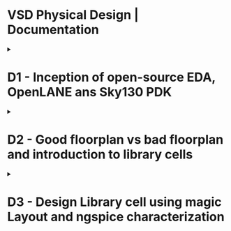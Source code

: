 # VSD Physical Design | Documentation
<details><summary> <h1> D1 - Inception of open-source EDA, OpenLANE ans Sky130 PDK </summary><p>

<details><summary> <h1> D1_SK1 - How to talk to computers </summary><p>


<details><summary> <h2> :book: L1 - Introduction to QFN-48 Package, chips, pads, core, die and IPs</summary><p>		
The QFN-48 Package with a chip in the center is shown below. Connections are made to the boundaries of the chip through wirebonds.
		
![QN-48 Package with chip](https://user-images.githubusercontent.com/57150778/218431254-de324341-4bf1-43e9-97b5-6472ea4ce357.png)

Contents of a chip : 

i) Pads : These cells act as interfaces for signals travelling in and out of the chip.
ii) Core : This is where all the digital logic is placed.
iii) Die : It is the size of the entire chip; manufactured on Si wafer. 


![image](https://user-images.githubusercontent.com/57150778/218431961-da71e90b-a5a7-4345-aa84-be8762b517bd.png)

The two kinds of blocks on an SoC are Macros and IPs (Intellectual Properties). Macros are completely digital logic, while IP are blocks that need some level of intelligence to build.

</p>
</details>

<details><summary> <h2> :book: L2 - Introduction to RISC-V</summary><p>

### RISC-V Instruction Set Architecture (ISA)
It is the language of the computer. For a C-program to run on the hardware, the C-program is first compiled in its assembly language program. This assembly language program is converted to machine language program, (binary) which is basically electronic signals (0s and 1s) which are understood by the hardware of the computer. 

A hardware description language (HDL) is needed to replicate the Instruction Set Architecture using some RTL. HDL is the interface present between RISC-V architecture and the layout. 

![image](https://user-images.githubusercontent.com/57150778/218434578-debae85b-4371-4700-8541-730d258c081d.png)
</p>
</details>

<details><summary> <h2> :book: L3 - From Software Applications to Hardware </summary><p>	

Applications or software in our devices are implemented in the hardware chips, as described below:


Applications or software in out laptops / mobile phones are implemented in the hardware chips, like shown. 

System Software converts the application program into binary language. There are various layers of a system software.
The major components of a system software are:

1) OS: 
It handles IO operation, allocates memories. Majorly, it converts the application software to assembly language program and finally to binary language program so that it is understood by the hardware.
The outputs of the operating system are small functions in C/C++ or Java. These are input to the compiler.
		
2) Compiler : 
It converts the application software in C, C++ or Java into instructions (*.exe file),  the syntax of which depends on the type of hardware. For ex: If the hardware belongs to intel-X86, the instructions belong to X86; etc. 
		
3) Assembler:
An assembler takes in instructions and converts it into respective machine language program (Binary numbers: 1s and 0s). This binary language is fed to the hardware and accordingly, the hardware generates the output. 

![image](https://user-images.githubusercontent.com/57150778/218435817-f64b1f72-dc22-4d6e-abd6-749e1872040d.png)
</p>
</details>

</p>
</details>


<details><summary> <h1> D1-SK2 SoC design and OpenLANE  </summary><p>

<details><summary> <h2> :book: L1 - Intro to all components of open-source digital asic design  </summary><p>	

Digital ASIC design requires:

1) HDL : RTL of the function we want to implement including the RTL of all used Ips
2) CAD Tools used for electronic Design Automation (EDA)
3) Process Design Kits (PDK)

![image](https://user-images.githubusercontent.com/57150778/218443990-93629905-0fd2-46af-a6c7-cf76523a4cbd.png)


<h3> PDK </h3>

PDK acts as an interface between fabrication companies and designers. Earlier, design if an IC wad closely twined with process design kits owned by companies like TI. The need for separating design from fabrication technology led to creation of open-source PDKs (Processs Design Kits).

PDK is a collection of files for modelling the fabrication process for EDA tools. It consists of:
1) Process Design Rules - LVS, DRC checks
2) Device Models
3) Digital Standard Cell Libraries,
etc

Skywater 130nm open-pdk was introduced by Google and skywater, enabling complete ASIC design process to be open-source. 

Sky-130 nm tech node, despite being old; is still in use because of two main reasons:
1) Several applications don't need faster, advanced nodes. 130nm process has good enough performance to fit such applications. A pipelined version of RV32i CPU can achieve GHz clock. 
2) 130nm fabrication process is cheaper compared to advanced nodes.

</p>
</details>

<details><summary> <h2> :book: L2 - Simplified RTL-GDS Flow  </summary><p>

Major Implementation Steps in ASIC design flow are:
* Synthesis
* Floor/Power Planning
* Placement
* Clock Tree SYnthesis
* Routing
* Sign Off

The event of producing final layout is called "Tapeout".
![image](https://user-images.githubusercontent.com/57150778/218445851-b6ac990e-6b20-444f-9d43-2164cd7ab79a.png)

<details><summary><h3> Synthesis </h3></summary><p>

Design has to be translated into circuits having components from standard cell libraries (SCL).
The resultant circuit is a gate level netlist. It is functionally equivalent to the RTL.

![image](https://user-images.githubusercontent.com/57150778/218446318-07d5a251-0fbb-441b-b0c9-ab6d3353850b.png)

Standard Cells have a regular layout; typically all the same height with varying widths. It is an integer multiple of units called the "site width".
Each cell comes with different models or views utilized by different tools:

	1) Liberty view : electrical models like delay, power model
	2) HDL behavioral models for the cells
	3) SPICE or CDL view
	4) Layout View:
		i. GSDII (detailed View)
		ii. LEF View (abstract view)
        
![image](https://user-images.githubusercontent.com/57150778/218446473-f6b09bdd-dd3c-44ed-8125-99ee1ddeb7cb.png)
</p>
</details>

<details><summary><h3> Floor & Power Planning </h3></summary><p>

Floor and Power planning mean different things based on whether we are implementing a single component of the design (Macro) or the whole chip.
The objective is to plan the silicon area and create a robust Power Distribution Network to power the circuits.

<h4> Floorplanning </h4>

Chip Floor-Planning : The chip die is partitioned between different blocks and IO Pads are placed.

Macro Floor Planning : Macro dimensions, pin location and rows are defined. 

<h4> Power Planning </h4>

The power delivery network is constructed. The chip is powered by multiple VDD and Ground Pins. The power pins are connected to all components through rings and vertical and horizontal straps. Such parallel structures are meant to reduce the resistance and thus the IR drop; also the electromigration. Typically, the PDN used upper layers as they are thicker than lower metal layers.

![image](https://user-images.githubusercontent.com/57150778/218448464-1f20e51a-648b-4433-b8c2-a57de4fe4fe9.png)

</p>
</details>

<details><summary><h3> Placement  </h3></summary><p>

For macros we place std cells into rows, aligned with sites. Connected cells should be placed close to each other to reduce interconnect delays and to enable successful routing. 

![image](https://user-images.githubusercontent.com/57150778/218447701-c0d632c5-c5ff-4046-ad2e-c79d71d8c066.png)

Typically placement is done in 2 steps:

1) Global Placement : Finding optimal position for all cells. These positions are not necessarily legal.
2) Detailed Placement: The placement from global placement is minimally altered to be legal.
    
![image](https://user-images.githubusercontent.com/57150778/218447934-5bbc9237-41a2-457b-863d-88c51ac8ac75.png)

</p>
</details>

<details><summary><h3> Clock Tree Synthesis  </h3></summary><p>

Clock tree routing needs to be done before signal routing by creating a cock distribution network.
The goal is to deliver clock to all sequential cells while minimizing skew. This is typically implemented using an H-tree, X-tree or a fishbone structure.

![image](https://user-images.githubusercontent.com/57150778/218449271-6966e5c4-8bcd-446f-a6b6-48e5daf75597.png)

</p>
</details>

<details><summary><h3> Signal Routing  </h3></summary><p>

For each metal layer, the PDK defines:
	
i. Thickness
ii. Pitch
iii. Tracks
iv. Min width
v. Vias

![image](https://user-images.githubusercontent.com/57150778/218451009-82be9d51-83c5-4ed7-b309-04505eed0f63.png)


Most routers are grid routers, i.e., they create routes over existing tracks. Since the routing grid can be huge, the signal routing is done in two setps:

* Global Routing : Routing guides are generated.
* Detailed Routing : Routing guides are used to create actual wires. 

</p>
</details>

<details><summary><h3> Sign-Off  </h3></summary><p>

Signoff involves-

* Physical verifications:
    - Design Rule Checking (DRC) : To check that all design rules are satisfied.
    - Layout Versus Schematic Checks (LVS) : To ensure that layout is functionally equivalent to gate netlist.
* Timing Verification:
    - Static Timing Analysis (STA) : To make sure that all timing constraints are met and circuit will run at designated frequency.

</p>
</details>

</p>
</details>

<details><summary><h2> 📖 L3 - OpenLANE & Strive Chiplets  </h2></summary><p>

Using open source EDA tools presents a set of potential problems such as tool qualification, calibration, or missing tools for certain intermediate steps.
OpenLANE encounters this problem by presenting an Open-Source Flow for a True Open Source Tape-out experiment. 

An example of open everything SoCs is striV3. It makes use of open pdk, EDA tools as well as RTL. 

![image](https://user-images.githubusercontent.com/57150778/218457206-f20b49b0-c61e-474c-b614-d288fee14021.png)

Its SoC are present in various versions as described below:
	
![image](https://user-images.githubusercontent.com/57150778/218457450-010732c8-3932-4bc8-ba44-c1980f2af094.png)

	
The main objective of an open source EDA FLow is to produce a clean GDSII with no human intervention. This implies:

* No LVS Violations
* No DRC Violations
* No Timing Violations

OpenLANE presents a containersed set of tools that are containerized to function out of the box. It has two modes of operation:

* Autonomous
* Interactive
	
It can also be used for finding the best set of flow configurations for a particular design.
	
</p>
</details>

<details><summary><h2> 📖 L4 - Introduction to OpenLANE detailed ASIC Design Flow </h2></summary><p>

OpenLANE ASIC Flow : 
![OpenLANE ASIC Flow](https://user-images.githubusercontent.com/57150778/218458792-20a4b5e4-7e34-4f43-b772-46b8921b07e8.png)


<h3> RTL Synthesis </h3>
	
RTL is fed to yosys using design constraints. Yosys translates the RTL into a logic circuit using generic components.
This circuit is optimised and mapped into a standard cell library using abc. ABC has to be guided using abc scripts.
OpenLANE comes with various abc scripts referred to as "synthesis strategies". The strategies target the best area or could target the best timing, etc.

<h3> Synthesis Exploration (Utility) </h3>
	
Used to generate reports that show how the design delay and area is affected by the synthesis strategy (S1, S2, …S8). Based on this, we can pick the best strategy to continue with. 

![image](https://user-images.githubusercontent.com/57150778/218459424-8bcb6fbc-f96f-4aeb-9118-1c6949088772.png)


<h3> Design Exploration (Utility) </h3>
	
Used to sweep design configurations (>16). It generates a report as shown below that has more than 35 design metrics. Also shows the number of violations generated after generating the final layout. 
This is useful to find the best configuration for openLANE for any given design. Thus it is recommended to explore the design first and then used the obtained best configuration for this design going forward.
Ex : Exploration to find a configuration that gets a clean layout.


![image](https://user-images.githubusercontent.com/57150778/218459824-daa5b467-466a-4a04-b979-380a829ddabb.png)


<h3> Design For Testing </h3>

After synthesis we can insert a testing structure is we want our design to be ready for testing after fabrication. We can insert a scan chain using open src project Fault. It can perform:

* Scan insertion
* Automatic test Pattern Generation (ATPG)
* Test Patterns COmpaction
* Fault Coverage
* Fault Simulation

![image](https://user-images.githubusercontent.com/57150778/218460233-ea5be554-235f-4896-a62f-8c5eadfe271e.png)

	
<h3> Physical Implementation </h3>
	
It is also called automated PnR (Place and Route). It has several steps performed by the OpenROAD App.
* Floor/Power Planning
* End Decoupling Capacitors and Tap cell insertion
* Placement : Global and Detailed
* Post placement Optimization
* Clock Tree Synthesis (CTS)
* Routing : Global and Detailed
	

<h3> Logic Equivalence Checking | by Yosys </h3>
	
Every time a netlist is modified by CTS, post route optimization, etc; it must be checked for funtionality against the gate level netlist post synthesis.
	
	
<h3> Dealing with Antenna Rules Violation </h3>
	
A fabricated metal wire connected to transistor gates acts as an antenna. Charge can accumulate on it and can damage transistor gate during fabrication. To address this, the length of the wires must be limited. This is ensured by the router. However, if the router fails, there are two solutions : 
	
1) Bridging : Attatchign a higher intermediary layer
	
![image](https://user-images.githubusercontent.com/57150778/218462046-f78a338a-1eaa-4665-a191-db4a44164f75.png)

2) Adding Antenna diode cell to leak away charges
	
![image](https://user-images.githubusercontent.com/57150778/218462377-3f6ff250-d9b5-4a6f-a049-90d9e3087740.png)

As a preventative approach, OpenLANE adds a fake antenna diode next to all cells after placement. Antenna checks are done post routing (Magic). Finally, the fake antenna cells next to violating instance pins are replaced with real antenna cells from the SCL. 
	
![image](https://user-images.githubusercontent.com/57150778/218463312-fac9b846-9c9b-4b80-b792-aa142479170d.png)

	
<h3> SignOff </h3>
	
SignOff involves STA, DRC and LVS checks.

Timing Signoff is done by performing RC extraction to generate spef file. Then, STA is done using OpenSTA to generate timing reports.

![image](https://user-images.githubusercontent.com/57150778/218463959-af2c8a36-c684-441a-a90f-3732bdea81f7.png)
	
	
DRC is perfomed in magic. LVS checks are performed in Netgen and Magic.
	
	
	
</p>
</details>

</p>
</details>


<details><summary><h1> D1-SK3 - Get familiar to open-source EDA tools  </h1></summary><p>
<details><summary><h2> :computer: L1 - OpenLANE Directory structure in detail </h2></summary><p>

Working dir : 

![image](https://user-images.githubusercontent.com/57150778/218501720-dd6a2e5e-a965-4620-9926-41837ffa2314.png)



![image](https://user-images.githubusercontent.com/57150778/218501794-855f4a1a-8866-45c4-a727-b34393be8e32.png)

skywater-pdk : has all pdk related files - tech lef, tech files, std cell lefs, etc; made to work with commercial EDA tools.

open_pdks : It has a set of scripts and files to convert foundry level pdk to be compatible with open source EDA tools. 

sky130A : PDK variant made compatible to open source environment.

![image](https://user-images.githubusercontent.com/57150778/218515570-11530b38-b588-4e60-b6b2-dffaff619760.png)
![image](https://user-images.githubusercontent.com/57150778/218516877-6ee3ceca-89c2-46ed-a33d-b41e87738373.png)

Similarly, std cell lef and tech lef are present in:
![image](https://user-images.githubusercontent.com/57150778/218518481-aa224e8e-87b5-4314-b380-c63ea0cd0030.png)

work dir : 

![image](https://user-images.githubusercontent.com/57150778/218501861-fd5e6c65-e2e6-4640-a747-548ca08ab4ad.png)

	
</p>
</details>


<details><summary><h2> :computer: L2 - Design Preparation Step </h2></summary><p>

In the work directory openlane/designs many designs are present. The current design is picorv32A.

![image](https://user-images.githubusercontent.com/57150778/218528721-fa5f883b-28a3-473f-b5f2-622ed2cb680b.png)

The src directory consists of rtl netlist for the design and sdc file.

![image](https://user-images.githubusercontent.com/57150778/218530365-66ba4807-0614-4d84-a3f9-e9e933aaf039.png)

sdc file contents : The target clock period for the design is 20ns (50 MHz)

![image](https://user-images.githubusercontent.com/57150778/218530684-10c8bc4b-30d7-4cd8-aca2-e1a3443c5e6b.png)

config.tcl overrides default switches of openlane flow:

![image](https://user-images.githubusercontent.com/57150778/218531097-d94e1a30-582b-4d74-97a2-08fa649b5057.png)

The settings in sky130_fd_sc_hd_config.tcl override the switches in config.tcl such that the final clock period setting is 24.73 ns.

![image](https://user-images.githubusercontent.com/57150778/218532159-617bc5b9-b0ae-4d4f-abb0-4379174b4794.png)

<h3> Design Preparation </h3>

![image](https://user-images.githubusercontent.com/57150778/218534533-54cef366-b7c2-40c7-b29b-36aba797a1b6.png)



</p>
</details>

<details><summary><h2> :computer: L3 - Review Files After Design prep and run synthesis </h2></summary><p>

All the input lefs are merged into one file using mergeLef.py. The resultant merged.lef is present in:

![image](https://user-images.githubusercontent.com/57150778/218534885-4e97a7f0-2e91-4764-bd95-edf3c1c6598c.png)

The output config file containing all the switches applied is also present in the runs/<timestamp> directory:

![image](https://user-images.githubusercontent.com/57150778/218542857-2fa831d4-a522-4ce9-806a-bd3d69254825.png)

The cmds.tcl file contains commands run in the tool:

![image](https://user-images.githubusercontent.com/57150778/218542959-c8e43e54-dc2e-45dc-93eb-7b072804d136.png)

<h3> run_synthesis </h3>

![image](https://user-images.githubusercontent.com/57150778/218543049-b500a557-f3ab-4f73-95b6-889bf1d8683a.png)


</p>
</details>

<details><summary><h2> :computer: L5 - Steps to characterize synthesis results </h2></summary><p>

The resultant synthesized gate netlist and the mapped lef file are present in the runs/13-02_17-46/results/synthesis dir:

![image](https://user-images.githubusercontent.com/57150778/218543575-095518b9-93f4-486f-a4f1-3cdb521a2629.png)

synthesized netlist : 

![image](https://user-images.githubusercontent.com/57150778/218545405-7d262cca-6de3-40a5-a1bf-56dddc506b11.png)

The cell stats and timing reports can be seen in runs/13-02_17-46/reports/synthesis dir:

![image](https://user-images.githubusercontent.com/57150778/218543757-0cccd44a-87d6-4498-8e21-0459ef4e4972.png)

The cell stats are present in 1-yosys_4.stat.rpt

![image](https://user-images.githubusercontent.com/57150778/218545105-b2333545-b793-4a99-8bd0-ebd0dfe6d727.png)

The timing status post synthesis can be seen in 2-opensta.timing.rpt.The worst paths are reported in a descending order or negative slack.

![image](https://user-images.githubusercontent.com/57150778/218545476-02550855-cb17-49c5-8453-defd056edcc3.png)

Since the timing is violated for setup, synthesis is performed again by increasing target clock_period to 50. 

![image](https://user-images.githubusercontent.com/57150778/219638404-ac9b9929-67cf-474d-bca1-97c1eaefd3ba.png)

The new timing rpt for max path is shown below:

![image](https://user-images.githubusercontent.com/57150778/219643149-17393532-7176-4162-a0dc-db67b7ac4d7a.png)

New cell stats : 
	
![image](https://user-images.githubusercontent.com/57150778/219644413-f7518fe5-0bbc-4d82-8596-cdbc410b2c64.png)

area : 
	
![image](https://user-images.githubusercontent.com/57150778/219644786-a94a7a70-7d5e-494c-9813-e4b75ee65696.png)
	
	
</p>
</details>

</p>
</details>

</p>
</details>

<details><summary><h1>D2 - Good floorplan vs bad floorplan and introduction to library cells</h1></summary><p>

<details><summary><h1> D2-SK1 - Chip Floor planning Considerations </h1></summary><p>

<details><summary><h2> :book: L1 - Utilization Factor and Aspect Ratio </h1></summary><p>

1) Define width and height of core and die:
First step of physical design flow is to define the width and height of the core and the die.

<img src="https://user-images.githubusercontent.com/57150778/219647019-f9e03b89-7916-480d-ba27-91d2f7481272.png" width="450">

Consider a basic netlist as shown : 
	
<img src="https://user-images.githubusercontent.com/57150778/219647202-c0c18d24-fc05-41d8-ac63-b5f48e52720d.png" width="350">
			
We use the physical dimensions of the std cells to calculate the total area occupied by the netlist on the silicon wafer.  For ex : min area occupied by the current netlist:
	
<img src="https://user-images.githubusercontent.com/57150778/219647401-6835ae82-95f9-4528-b556-554751e79702.png" width="250">

Consider a silicon wafer with many dies. A die is a small semiconductor material specimen on which the fundamental circuit is fabricated. The die contains the core on which all digital logic is placed.

<img src="https://user-images.githubusercontent.com/57150778/219648341-878d6791-d2fd-4df3-b93f-7cd9e0a38c8e.png" width="350">
	
Suppose we select the core area such that the netlist occupied the core completely (100% utilization).

<img src="https://user-images.githubusercontent.com/57150778/219648277-902d44c8-1d27-4dab-81af-2cba7bc5df83.png" width="200">
		
Utilization Factor = (Area occupied by the netlist) / (Total area of the core)
		
In this case, the utilization factor = 1.
Practically, we go for 50-60% utilization. U.F. = 0.5-0.6. The remaining area is left for optimization, placing additional cells, etc.
		
Aspect ratio = Height / Width
				
In this case, aspect ratio = 1, implying that the chip is a square shape.


</p>
</details>

<details><summary><h2> :book: L2 - Concept of Pre-placed cells </h1></summary><p>

1) Defining Locations of Pre Places Cells
	
	a. What are pre placed cells?
		Consider some combinational logic cloud that translates to a large number of gates (50K-100K).
		We need not implement this as a part of the main circuitry. We can implement is separately; or even granularize the circuit itself (dividing the 100K gates into two blocks each of 50K gates).

<img src="https://user-images.githubusercontent.com/57150778/219649097-e6fea8df-ed5d-4061-8d1c-7670c018b5e8.png" width="500">

<img src="https://user-images.githubusercontent.com/57150778/219649178-a151fe8e-eefb-48fa-b1c9-cfdac5d76c7e.png" width="300">

We can now implement both these blocks independently. The IO pins are extended to the boundary and then we can Blackbox the two modules such that the internal circuitry is no longer visible.

<img src="https://user-images.githubusercontent.com/57150778/219650594-e6f49c3e-2488-4622-a718-a1e431ba2b3e.png" width="450">

<img src="https://user-images.githubusercontent.com/57150778/219650718-4dc8e988-cd29-4abf-a2b8-b1f04ab8f375.png" width="400">
	
These blocks when implemented separately, can be re-used in the top-level netlist multiple times.
			
Similarly IPs like memory, clock gating cell, comparator, mux, etc are available which can be implemented once and instantiated multiple times onto the netlist. 
These cells are placed onto the chip and their placement is fixed before the actual placement of std cells. Thus these are referred to as Pre-Placed Cells.
			 
b. Defining placement of Pre-Placed Cells:
	
We look at the placement of IO pins for the entire block and the interaction of the blocks with the remaining core logic to decide where to fix the position of the pre-placed cells.

<img src="https://user-images.githubusercontent.com/57150778/219650924-803af858-2216-49ff-bc4c-37a932de81f8.png" width="500">


</p>
</details>

<details><summary><h2> :book: L3 - De-coupling Capacitors </h1></summary><p>

Once the positions of pre-placed cells are fixed, we need to surround them with decoupling capacitance.
	
<h3>Need for decaps </h3>
	
When a logic cell switches, suppose it goes from 0 ->1, its internal capacitors need to be charged to represent logic 1. And this charge is provided by the supply voltage. Thus the VDD supply needs to supply the charge to all cells switching from logic 0 to logic 1.
Similarly, the VSS is responsible to handle all the discharge current for cells switching from logic 1 to logic 0.
But since there is a voltage drop across the power grid, the voltage that appears at std cells is lower (0.7 or 0.8 volts, say). Thus the internal capacitances cannot be charged to more than 0.8 volts. In order for this 0.8 volts to be detected as logic 1, it should be within the noise margin range of output logic. 

<img src="https://user-images.githubusercontent.com/57150778/219651832-0103ae31-05b1-47a3-a12d-a090d4a6809d.png" width="500">

<h3> Noise Margin </h3>
For any signal to be detected as logic 1, it needs to lie between Vih and Voh range, and so on….
		
Vil to Vih is undefined region as a signal appearing in this range can convert to any logic level. This is an issue due to a large physical distance from the main power supply to the std cells under consideration.

![image](https://user-images.githubusercontent.com/57150778/219652078-4c26d6fd-b871-4697-8478-180cdc2facd0.png)

Decoupling Capacitors:
	These are huge capacitors which are completely charged to the power supply. When the circuit switched, it can get the required current from the decoupling capacitor, since these are placed physically close to the logic circuitry and help to decouple the logic from power supply. 
	The decaps replenish the charge when surrounding cells are not switching. 

<img src="https://user-images.githubusercontent.com/57150778/219652229-524d13b7-cabd-4401-896f-adddfc64c9f3.png" width="500">

Pre placed cells are thus surrounded by decaps.

<img src="https://user-images.githubusercontent.com/57150778/219652318-9326b451-4053-4d71-b159-88c2266041d1.png" width="400">

	
</p>
</details>

	
<details><summary><h2> :book: L4 - Power Planning </h1></summary><p>

Decaps take care of local communication. For global communication, we need power planning. Suppose a macro o/p (16 bit bus) is input to another macro, where it is inverted. The goal is to ensure that the shape of the signal is maintained from the driver to the receiver.
	
<img src="https://user-images.githubusercontent.com/57150778/219652942-5fa64e7c-8819-49d2-9609-fcfa5e504d66.png" width="600">

	
All power lines are tapped to VDD and all ground lines are tapped to ground. Since we can't have many decaps placed all over the chip, the power supply needs to supply the power to retain the signal shape from driver to receiver. The power supply is distance from the signal line so there is possibility of <b>voltage drop</b>. Assuming the signal to be a 16 bit bus being inverted. Initially, each bit of the line is a capacitor charged to VDD or discharged to ground. When all VDD caps discharge to 0 and all caps at 0 charge to VDD; since we have a single ground line for all bits, we observe a bump in the voltage. If this bump voltage exceeds the noise margin, it may lead to undefined state. This phenomena is called <b>ground bounce</b>.
	
<img src="https://user-images.githubusercontent.com/57150778/219652991-ea961534-9516-4738-8dc1-f945c0fe6f2a.png" width=500>

	
Similarly when many caps charge at the same time through the same line, we may observe a voltage droop. This can also lead to an undefined state if it goes lower than noise margin. 
	
<img src="https://user-images.githubusercontent.com/57150778/219653122-47a28e6d-6644-40a7-9402-ac42adc4ea6e.png" width="500">

	
Both these problems arise since the power supply comes from only one point. This can be solved by having multiple power supplies to provide charging current and multiple ground lines to drain discharging current. This is a PG mesh.
	
<img src="https://user-images.githubusercontent.com/57150778/219653231-eac58bf8-7eb6-4d7d-a26a-47fc48963863.png" width="450">

<img src="https://user-images.githubusercontent.com/57150778/219653334-a5969fca-6eba-4790-9d7f-c0d348429462.png" width="450">


</p>
</details>	

<details><summary><h2> :book: L5 - Pin placement and logical cell placement blockage </h1></summary><p>

Consider the following circuit where blocks a, b and c are preplaces cells. The connectivity information of different gates is available in the netlist. 
	
<img src="https://user-images.githubusercontent.com/57150778/219654331-089cac84-43fd-4ccb-a2f0-4aab4cf94a19.png" width="400">

	
Suppose we put all IP ports on left and OP ports on the left. The ordering of IP and OP ports depends on where we plan to place the cells. Pin placement needs good understanding of the functionality of the design. This creates a handshaking between the frontend and backend team. 
	
<img src="https://user-images.githubusercontent.com/57150778/219654443-bb9bfb95-4446-4713-bcb5-e61dd3d5ed77.png" width="400">
	
The clock ports are bigger than signal ports since these drive the flops in the complete chip continuously. Bigger ports offer lower resistance. 

<h3>Logical Cell Placement Blockage:</h3>

Next, we add a logical cell placement blockage in the area outside the core since this area  is reserved for IO pins.

<img src="https://user-images.githubusercontent.com/57150778/219654549-e3afdd47-ff60-4206-97b4-3f0abf3a8201.png" width="400">

</p>
</details>

<details><summary><h2> :computer: L6 Steps to run floorplan using OpenLANE </h1></summary><p>

Information about all the available switches is present in README.md:

![image](https://user-images.githubusercontent.com/57150778/219656292-5a294f12-f695-4133-a909-798c1a97f559.png)

floorplan.tcl in configuration/ contains all the switches applied:

![image](https://user-images.githubusercontent.com/57150778/219657567-9e89c978-e5c2-4fff-aba9-f596ae1da759.png)

![image](https://user-images.githubusercontent.com/57150778/219658100-9afde7ff-e1ce-45af-9337-e0f5c7e2f8c6.png)

Running floorplan in OpenLANE:

![image](https://user-images.githubusercontent.com/57150778/219659187-bb008a0a-c630-4d92-8726-e949418568be.png)

	
</p>
</details>

<details><summary><h2> 💻: L7 - Review floorplan files and steps to view floorplan </h1></summary><p>

The core and die_area can be viewed in reports:

![image](https://user-images.githubusercontent.com/57150778/219694028-d4d6036d-9eaa-48a0-b9f1-ae03b00e4a09.png)

Floorplan def contents:
	
1) Die Area and std cell rows:
	
<img src="https://user-images.githubusercontent.com/57150778/219695202-aa1882b6-00a9-43bd-bf75-633a3daa4b43.png" width=500>
	
2) Tracks for metal routes

<img src="https://user-images.githubusercontent.com/57150778/219695587-18536270-d04c-4b5e-a8a3-ea6ab15f0402.png" width=400>
	
3) Std cells - unplaced

<img src="https://user-images.githubusercontent.com/57150778/219695822-dea8f3d0-1d19-4543-900a-b414f0ec4730.png" width=350>

4)  Decaps and tap cells placed and fixed:

<img src="https://user-images.githubusercontent.com/57150778/219696270-5f613771-7934-44ad-82fc-7e5e3b38b675.png" width=450>
	
5) Placed IO Pins

![image](https://user-images.githubusercontent.com/57150778/219697054-957aeaa1-a496-4cf5-8014-6411d1857e90.png)

6) Signal nets with logical connectivity-
	
![image](https://user-images.githubusercontent.com/57150778/219697356-7b2067dc-f967-44ec-a3b4-57e09cb05482.png)

The finally applied switches for core utilization, and horizontal and vertical metals for IO pins can be viewed in config.tcl:
	
![image](https://user-images.githubusercontent.com/57150778/219699348-e55e1acb-6d53-4396-929a-bde9c553626f.png)

	
</p>
</details>

<details><summary><h2> 💻: L8 - Review floorplan layout in magic </h1></summary><p>

Launching magic to view floorplan:

![image](https://user-images.githubusercontent.com/57150778/219699843-5c4d0c79-e770-46f0-9545-3709257b524d.png)

Reviewing Floorplan:

![image](https://user-images.githubusercontent.com/57150778/219724780-adc88d8a-5c92-4a41-b7dc-02b868732050.png)

Zooming in to show pin placement, decap cells and tap cells. All the logic cells are unplaced.


![image](https://user-images.githubusercontent.com/57150778/219726746-74989591-5ad7-4726-a484-0b7aa0b3f16d.png)

	
</p>
</details>

</p>
</details>

<details><summary><h1> D2_SK2 - Netlist Binding and placement </h1></summary><p>

<details><summary><h2> :book: L1 - Netlist Bindign and initial place design </h2></summary><p>

Binding netlist with physical cells

All cells in the netlist are rectangular blocks, whose sizes, delays, functionality, etc are defined in the library.
	
<img src="https://user-images.githubusercontent.com/57150778/219709788-7c26d367-8fc7-4f57-bc5d-6bc0a29146c0.png" width=400>

The library also has various flavors of the cells, which might be varying in sizes and delays because of having lower resistance paths.
	
<img src="https://user-images.githubusercontent.com/57150778/219709839-872ea2a9-c01e-4a6e-a42e-17b0c92947f5.png" width=500>

	
The obtained shapes and sizes of each gate are placed on the floorplan. Pre-placed cells are already present. It is taken care that pre-placed cells are not touched, and no other cells are placed in that area.
Cells interacting to IO ports are placed close to them. Additionally, interacting gates are placed close to each other to minimize route lengths and thus signal delays. 

<img src="https://user-images.githubusercontent.com/57150778/219710014-b579f973-b98d-4f58-ba78-8f29e7107f89.png" width=500>
	
</p>
</details>

<details><summary><h2> :book: L2 - Optimize placement using estimated wirelength and capacitance  </hs></summary><p>
	
Since some interacting cells are placed far away, we calculate the capacitances of estimated wire lengths. Long routes can read to loss of signal strength. Thus, to maintain signal integrity, we add repeaters in long routes. This increases the area of the floorplan.
Higher the value of the wire cap, worse the slew since charge needed to charge the capacitor is high. 

<img src="https://user-images.githubusercontent.com/57150778/219710457-94168a36-2391-4750-aaf8-eba82c0f3e3b.png" width=500>

We need to optimize this to minimize the number of repeaters

	
</p>
</details>
	
<details><summary><h2> :book: L3 - Final Placement Optimization  </hs></summary><p>
	
The repeaters reproduce the signal and send it to the required logic cell. Certain logic can be abutted to minimize signal delays, if the logic works at very high speed, etc. 

<img src="https://user-images.githubusercontent.com/57150778/219710936-939da12f-ee29-443d-90db-2b286fe4082d.png" width=500>

Once placement is optimized by adding buffers on long routes, since the clock tree has not been built, we need to check the setup timing analysis of data path. This assumes ideal conditions that all route delays and clock arrival time to flipflops are zero.  We need to make timing meet at this stage since routing would make the timing worse.

	
</p>
</details>	

<details><summary><h2> :book: L4 - Need for libraries and characterization  </hs></summary><p>
	
Synthesis is the first step in ASIC design flow in which we reproduce the functionality of an RTL using legal hardware. The next step is floor-planning. Here we decide the size of the core and die. This completely depends on area covered by the gates in the netlist and thus, depends on the shapes and sizes of standard cells. Next, during placement, we need to place the logic cells such that the initial timing is met. Next, during CTS, we need zero skew on clock pins across the entire design. Here we need clock buffers to ensure that clock signal has equal rise and fall times. Finally while routing, certain properties of the cells need to be taken care of and determine the type of routing. In signoff Static Timing Analysis, we need timing tables for all std cells. In all the steps, the properties of logic gates are important. These gates are collectively available in a library. Hence, library characterization is important.
	
	
![image](https://user-images.githubusercontent.com/57150778/219711315-58055fa8-6c78-4e28-a133-74f39e4993d3.png)


</p>
</details>
	
<details><summary><h2> :computer: L5 - Congestion Aware Placement using RePlace  </h2></summary><p>		

Placement in OpenLANE occurs in 2 stages  - 
	
1) Global Placement : This is a coarse placement and there is no legalization. Main objective is reducing the wirelength. The parameter used for this is HPWL (Half parameter wire length).
	
2) Detailed placement : The std cells placement is legalized.
	
In openLANE, there are different tools available to run both these steps. 
Legalization implies that std cells should be exactly inside the rows and abutted with each other; and there should be no overlaps. Legalization is more required from a timing point of view. 

In "run_placement", first global placement is run. 

<img src="https://user-images.githubusercontent.com/57150778/219712069-88ab5a5b-50c6-46ac-b5ce-93135cb4bcce.png" width="300">

The objective is to converge the "overflow". If the overflow value decreases, the placement is going correctly.

Final placement stats:

<img src="https://user-images.githubusercontent.com/57150778/219713458-8548aa43-c993-4a81-8d9f-4b86c743e627.png">

Optimization of placement by buffer insertion, cell resizing:

<img src="https://user-images.githubusercontent.com/57150778/219716128-0b4d3492-3df6-41bf-b13d-d879c514d493.png">

Launching magic to view post placement def-

<img src="https://user-images.githubusercontent.com/57150778/219715005-d187cfc8-c9a7-4b60-823d-78aa71977bd7.png">

Magic Layout : 

![image](https://user-images.githubusercontent.com/57150778/219719682-54e624f4-4552-4a3c-a7cf-2bef7090efd3.png)


All the standard cells are placed in std cell rows. There are no DRCs.

<img src="https://user-images.githubusercontent.com/57150778/219723388-5cf08c87-4053-4cbb-9df0-da2ebde86825.png" width=500>
	
PDN : Vpwr, Vgnd vertical stripes added in metal4 and horizontal stripes in metal5. Followpins present in metal1 and vias are stacked from metal1 to metal4.

![image](https://user-images.githubusercontent.com/57150778/219720566-05f54d8e-0830-472a-95d6-52d271a9918b.png)

<img src="https://user-images.githubusercontent.com/57150778/219721621-a705f4a6-3782-4557-85f8-b44182559e15.png" width=400>


Placement Def showing tech via definitions and std cell placement added:

<img src="https://user-images.githubusercontent.com/57150778/219717278-f07496a3-33a0-4977-83e4-c52897f84a37.png" width=600>

Repeaters added for optimizing timing post placement:

<img src="https://user-images.githubusercontent.com/57150778/219717467-58ca1d78-3b51-40b6-9443-cadae5808e73.png" width=600>

PDN added :

![image](https://user-images.githubusercontent.com/57150778/219717755-1f809efc-6e70-45e0-a43b-94243537a813.png)


</p>
</details>

	
</p>
</details>

<details><summary><h1> D2_SK3 Cell Design and Characterization Flows  </h1></summary><p>		

	
<details><summary><h2>:book: L1: Inputs for cell design flow </h2></summary><p>		

Standard cell information is available in a library. A library also has information about decaps, macros, IPs, etc.
The library also has cells with different functionality and sizes. The varying sizes are die to varying drive-strengths. 
The cells may also vary in threshold voltages. This variation in threshold voltage determines the speed of the cell.
	
<img src="https://user-images.githubusercontent.com/57150778/219728804-be7fb654-45b9-4ae6-b274-63d7e3f3fa7e.png" width=500>
	

Cell Design Flow (Inverter Cell):

Inputs : 

1) Process Design Kits (PDKs)
	
2) DRC and LVS rules  :A few examples of DRC checks are shown below. These are needed specifications for the std cell to get fabricated. Actual value is the drawn value.
	
<img src="https://user-images.githubusercontent.com/57150778/219729006-e854dcd3-598d-417e-b275-fe381a32be37.png" width=600>

	
3) SPICE Models: The circled values are obtained from the foundry. These are spice model parameters. The spice model files are also provided by the foundry. 
	
<img src="https://user-images.githubusercontent.com/57150778/219729335-f85124a2-ca75-4cd1-9b0a-d89c8d77e268.png" width=500>
	
</p>
</details>	
	
<details><summary><h2>:book: L2: Circuit Design Step </h2></summary><p>		

Inputs to cell design flow:

4) Library and User defined specs
	
The separation between, the power and ground rail determines the cell height. And it is up to the library developer to see that the cell height is maintained. Cell width depends on the timing information - wider cell have higher drive strengths. Higher drive strength cells can drive longer wires.
Another user defined specification is supply voltage. The top level designer decides the supply voltage for a design and the library designer has to make sure that the std cells operate at this supply voltage. He has to take care of the noise margin levels with respect to this supply voltage.
There can be specifications for metal layers for certain libraries (ex : certain libraries being needed to be built under certain metal layers, contacts to be present on M3,4,5,etc).
Pin Locations might also have user defined specifications like being located near the power and ground rail. Library designer has to make sure of it.
Drawn gate length can also be specified by the user. 
	
<img src="https://user-images.githubusercontent.com/57150778/219730122-339ac35d-c3e6-45bd-a34e-5b47ac3721db.png" width=300>

	
Design Steps:

1) Circuit Design:
	First step is to implement the function itself. The next step is to ensure that the cell meets the library requirement. For example, the (Wp/Lp) / (Wn/Ln) ratio is formulated as : 
		
<img src="https://user-images.githubusercontent.com/57150778/219730283-6f7e1c85-92b7-4c79-95ea-ddff6163002e.png" width=250>
		
We can have designated values of this ratio based on the required values of the switching threshold (Vm~0.98) specified by the designer. Switching threshold is the value at which Vin = Vout.
Or, a library designer can have specifications such as drain current value. These are all circuit design steps, based on spice simulations. 
The output of the circuit design step is the circuit description language : CDL.
	

</p>
</details>

<details><summary><h2>:book: L3: Layout Design Step </h2></summary><p>		

Layout Design Step : 

i) Implement the function by a set of transistor connections.
ii) Derive the pmos network graph and the nmos network graph. 

<img src="https://user-images.githubusercontent.com/57150778/219731284-b8733b8e-722c-4e63-af06-22b4653cb1d1.png" width=400>

	
iii) Obtain the Euler's path : Euler's path is the path that is being traced only once. In this case the Euler's path is A-C-E-F-D-B.
iv) Next we draw a stick diagram out of this Euler's path where the polysilicon inputs are placed in the order of the Euler's path. And then the circuit connections are made.
v) Next the stick diagram is converted to a layout while adhering to DRC rules from the foundry and user defined specifications given by the top level designer. 
	
![image](https://user-images.githubusercontent.com/57150778/219731469-c9d9a924-872f-41d0-8013-6f5789a90a59.png)

	
This hand drawn layout is loaded into a tool like Magic : 
	
<img src="https://user-images.githubusercontent.com/57150778/219731630-8abd526b-15db-47a0-b7dc-0562263631bd.png" width=350>
	
	
With this final layout we have the cell height and width and other user defined specifications like drain current, pin locations, etc. 
vi)  The final step is to extract the parasitics of this layout and characterize it in terms of timing. The output of the layout design will be GDSII, Lef files and extracted spice netlist (.cir), containing resistance and capacitance of each element in the layout.

The next step is characterization of std cells to get timing, noise and power dotlibs. It also contains the functionality of the circuit. 

	
</p>
</details>

<details><summary><h2> :book: L4: Typical Characterization Flow </h2></summary><p>		

For a characterization flow (of, say, a buffer cell), we have the following inputs : 
1) Layout:
	
<img src="https://user-images.githubusercontent.com/57150778/219732755-1b309fcc-6a39-4068-80ec-9fe4afcaf1da.png" width=350>

2) Circuit description : 

![image](https://user-images.githubusercontent.com/57150778/219732979-ecaa0a67-4da7-443c-9c38-51b91c0ad13e.png)
	
3) Spice extracted netlist and subckt definitions. The subckt contains spice models containing characteristics of the nmos or pmos transistors-

![image](https://user-images.githubusercontent.com/57150778/219733048-df75ce89-2697-471d-b702-c0172c2faa0c.png)
	
	
Characterization Setup
Step 1) Read the spice model files.
Step 2) Read in the extracted spice netlist.
Step 3)  Define the behavior of the buffer.
Step 4) Read the subckt files of the inverter
Step 5) Attach the necessary power sources.
Step 6) Apply the stimulus.
Step7 ) Provide necessary output capacitances. For ex, in NLDM models, the output capacitances are varied in a range. 
Step 8) Provide the necessary simulation command. Ex: ."tran 10e-12 4e-09 0e-00", ".dc …."
Step 9) All these inputs are fed as a configuration file called GUNA . The software generates timing, noise and power liberties. 
	
	
</p>
</details>
	
</p>
</details>

<details><summary><h1> D2_SK4 General timing characterization parameters </h1></summary><p>		
<details><summary><h2> :book: L1: Timing threshold definitions </h2></summary><p>		

Timing threshold definitions:
These are variables pertaining to any input waveform that we apply:
Consider the IP and OP waveforms of an inverter as shown
• slew_low_rise_thr :  typically 20% - "low" implies values close to logic 0. The slope of rising waveform is calculated between slew_low_rise_thr and slew_high_rise_thr.

• slew_high_rise_thr: Typically, 20% from the logic 1 level

• slew_low_fall_thr :  20% from logic 0 level of a falling waveform

• Slew_high_fall_thr : 20% value from logic 1 of a falling waveform
 
![image](https://user-images.githubusercontent.com/57150778/219735528-24e75f72-7d52-426e-b3f3-b634436bf90e.png)

	
• in_rise_thr: Assume an input waveform used for transient simulation of  a buffer as shown. Propagation delay is defined between in_rise_thr and out_rise_thr for a rising waveform. It is typically 50%.

• out_rise_thr : 50% value of the output rise waveform.
	
![image](https://user-images.githubusercontent.com/57150778/219735295-9bd9b6b9-fc92-475e-9d76-be6124b0a173.png)

	
• in_fall_thr :  Consider a fall waveform input to buffer and output waveform as shown. This value is typically 50%

• out_fall_thr : Also, 50%. Fall delay = out_fall_thr - in_fall_thr
	
![image](https://user-images.githubusercontent.com/57150778/219735944-253afbe7-c74c-4e7b-9d62-e83126788738.png)

	
</p>
</details>	
	
<details><summary><h2> :book: L2: Propagation delay and transition time </h2></summary><p>		

Consider a buffer cell. Propagation delay, generally can be calculated as:
Td = out_rise_thr - in_rise_thr
Or,
Td = out_fall_thr - in_fall_thr

Consider the following waveform of an inverter:
When the in_rise_thr and out_fall_thr are both at 50%, the delay comes out to be 23ps.

![image](https://user-images.githubusercontent.com/57150778/219736870-455352e8-c718-482f-a35a-0603c8755a16.png)


But when the thresholds are moved to say 70%, the output threshold arrives before the input and thus the propagation delay comes out to be negative (-42ps). Thus correct choice of threshold is very important. 

![image](https://user-images.githubusercontent.com/57150778/219736938-9b0a8e04-13e4-485c-9226-f4a897cc6832.png)


Propagation delay can also be negative when slew of the input waveform is very high due to high wire delays. This could happen if driver and receiver cells are placed far apart. Thus even with the right threshold, poor circuit design can lead to negative propagation delays. 


![image](https://user-images.githubusercontent.com/57150778/219737100-45227d6e-ea38-4019-beb0-af9d203ac834.png)


Timing characterization | Transition time

For a rising w/f : 
Transition time = time(slew_high_rise_thr) - time(slew_low_rise_thr)

And for a falling w/f:
Transition time = time(slew_high_fall_thr) - time(slew_low_fall_thr)

![image](https://user-images.githubusercontent.com/57150778/219737208-8e5395f7-fb4c-43f6-8659-a20773d40faa.png)

	
</p>
</details>
	
</p>
</details>

</p>
</details>


<details><summary> <h1> D3 - Design Library cell using magic Layout and ngspice characterization </summary><p>

<details><summary> <h1> D3_SK1 - Labs for CMOS inverter ngspice simulation </summary><p>

<details><summary><h2> :computer: L0: IO Placer Revision </h2></summary><p>		

OpenLANE allows changing settings at different stages iteratively. For ex, earlier we had equidistance pin placement. We can change that and run floorplan again as shown to get new IO placement:

![image](https://user-images.githubusercontent.com/57150778/221815459-680bf82b-4f45-4f15-8aea-d2490afcaf5b.png)

The resultant pin placement when viewed in magic are as shown - stacked one on top of another (Hungarian Algorithm).
Thus we can reset variables and run steps again in OpenLANE flow.

![image](https://user-images.githubusercontent.com/57150778/221815533-45b657bd-0a5e-400f-bac2-9b11095948c2.png)

The pins are seen to be cramped in lower left corner instead of being placed uniformly across IO ring.

![image](https://user-images.githubusercontent.com/57150778/221815630-2aeb4aff-49b1-42a9-8251-87dcfd130e54.png)


</p>
</details>


<details><summary><h2> :book: L1: Spice deck creation for CMOS inverter </h2></summary><p>		

Create spice deck:

A spice deck has connectivity information (like a netlist). It has inputs to be provided for simulation and points at which output is tapped. Pmos and nmos are denoted with the arrow to substrate instead of the bubble because in spice deck, we need to define connections with the substrate as well. Generally a lot of calculations go into finding the value of the load capacitor. But here we assume a constant value since we are only looking at the static behavior.  The W/L values of pmos and nmos are as defined. Typically, pmos is taken to be (2x or 3x) wider than nmos. 
	
Component Values: The output load value is taken to be 10fF. This is actually computed load capacitance. We take the input gate voltage as 2.5V.  Usually this value is taken to be a multiple of the channel length. (Channel length 1u => Voltage 1V). Drain or main supply voltage is also taken to be 2.5V. 
	
Identify nodes: Nodes are potential points surrounding each element as shown (blue). All the active and passive elements are surrounded by nodes at each terminal. The nodes are names as in, out, vdd and 0.

![image](https://user-images.githubusercontent.com/57150778/221838005-9705e324-3056-4fb9-86ba-fb0cdc114100.png)


</p>
</details>

<details><summary><h2> :computer: L2: Spice simulation lab for CMOS inverter </h2></summary><p>		

The spice deck is as shown. We sweep the input voltage from 0 to 2.5 in steps of 0.05 in a dc simulation. Finally the model file is described, containing technology definition of pmos and nmos.

<img src="https://user-images.githubusercontent.com/57150778/221838645-e2aab61c-9dc3-4801-9c69-23ba0b073b17.png" width=600>

Spice simulation specs : 

<img src="https://user-images.githubusercontent.com/57150778/221838830-8a43b9e9-960b-4b17-8896-2833150612a4.png" width=400>

Model file: contains technological parmeters with respect to nmos, pmos

<img src="https://user-images.githubusercontent.com/57150778/221839237-6bae9c64-8fb1-4560-b0e2-eed90c888b10.png" width=450>

Launch ngspice; go to run area and source the circuit file:

<img src="https://user-images.githubusercontent.com/57150778/222346675-0076b589-5f2f-4877-a10b-8fcc5f0c6ccc.png" width=400>

Execute the circuit using run command. setplot shows which characteristics are run. 

<img src="https://user-images.githubusercontent.com/57150778/222346931-0c6604ac-0438-4029-8810-5a7e4ea0d091.png" width=400>

Run "display" to check the node voltages currently present. Next, run "plot out vs in"

<img src="https://user-images.githubusercontent.com/57150778/222347174-ed37d78a-8627-4751-b207-76aa937c0499.png" width=400>

The characteristics are not centrally aligned and are slightly to the left.

<img src="https://user-images.githubusercontent.com/57150778/222347376-5f6431a7-3b7f-4e05-843c-84859b908c8c.png" width=400>

Consider another case where pmos width = 2.5x nmos width:

<img src="https://user-images.githubusercontent.com/57150778/222347484-4d44e358-9a94-46b1-9b12-409567cb8ff8.png" width=350>

The spice deck for this specification is as shown:

<img src="https://user-images.githubusercontent.com/57150778/222348567-a01a0dd6-6605-4f13-8053-05eee54af0c7.png" width=400>

Upon sourcing this circuit and plotting the output versus input, the following plot is obtained:

<img src="https://user-images.githubusercontent.com/57150778/222349610-cc70e1c2-aa35-45ef-8abf-02756e781f89.png" width=400>

The characteristics are more centrally aligned. 


</p>
</details>

<details><summary><h2> :book: 3: Switching Threshold Vm </h2></summary><p>

Consider two scenarios: In the second one, pmos is bigger in size than nmos.
The shape of the waveform is the same in both characteristics. This indicates that cmos inverter is  very robust device. i.e., when Vin is 0, op is high and vice versa for all cmos devices. Hence cmos logic is widely used for logic gate design.

<b>Static behaviour evaluation : CMOS inverter robustness</b>

<h3> Switching Threshold, Vm</h3>

It is the point at which Vin = Vout. It is where the characteristic meets a 45' line. It is the value of Vin at which output switches value. Case 1- Vm is approximately 1V. Case2: Vm is approximately 1.2V
At this point both pmos and nmos are in saturation region, thus there is high possibility of current flowing directly from power to ground. 

<img src="https://user-images.githubusercontent.com/57150778/222351570-a81548bd-490a-4ee4-83ba-8e9fc0c1afde.png" width=600>

Both pmos and nmos are turned on because Vg > Vth. At switching threshold, VGS = VDS. 

Thus VGS>>VTH

At this point, the same current is flowing through pmos and nmos

Idsp = -Idsn

<img src="https://user-images.githubusercontent.com/57150778/222351729-e4f86557-321a-4da0-b970-86a00786827f.png" width=550>

</p>
</details>

<details><summary><h2> :book: 4: Static and dynamic simulation of cmos inverter </h2></summary><p>

We vary pmos width as integral multiples of nmos width and check the variation of switching threshold value to see robustness of cmos inverter:

![image](https://user-images.githubusercontent.com/57150778/222355763-b5bd313c-efab-4321-bd30-f220bc1a18e4.png)

We take the following spice ckt with equal cmos and nmos widths:

<img src="https://user-images.githubusercontent.com/57150778/222355957-c051a4de-91b2-49bd-bf95-719dc892a999.png" width=400>

We source the ckt file:
> source ckt_file
> run
> setplot
> dc1
> display

<img src="https://user-images.githubusercontent.com/57150778/222356021-30e99aa9-19f7-4391-8517-f7999f1e5384.png" width=400>

"plot out vs in"

<img src="https://user-images.githubusercontent.com/57150778/222356132-ac18589d-5b62-4543-9773-2d3afc303b69.png" width=300>

From this curve, Vm~0.98.

We also do a delay calculation - finding variation of rise and fall delay with varying switching threshold. We change the input to a pulse to do a dynamic simulation, and do a transient analysis. 

![image](https://user-images.githubusercontent.com/57150778/222356427-80a59998-8ccf-48a1-960f-19940067b818.png)

In ngspice we run:
> Source "ckt file"
> "run"
> "setplot"

<img src="https://user-images.githubusercontent.com/57150778/222356670-78600dd8-881c-4c41-ab30-9efc35aca905.png" width=450>

> "tran2"

 <img src="https://user-images.githubusercontent.com/57150778/222356804-d2cf7eec-0592-427e-aeba-5ede71e06976.png" width=450>

> "plot out vs time in"
	
<img src="https://user-images.githubusercontent.com/57150778/222356901-d0e3ec42-ac57-42f0-b9c0-801b89cf42c0.png" width=350>

We calculate rise delay by difference in 50% values of ip rise and op rise waveforms"

<img src="https://user-images.githubusercontent.com/57150778/222357670-00e28798-da53-4dc4-bfc6-6582c912b67e.png" width=400>

<img src="https://user-images.githubusercontent.com/57150778/222357101-80c0d133-bbb2-40be-b1dc-0cdbeb0546b7.png" width=300>


Similarly for op_fall delay…. 


</p>
</details>

<details><summary><h2> :computer: L5- Labs to git clone vsdstdcelldesign </h2></summary><p>

![image](https://user-images.githubusercontent.com/57150778/222360087-483cb309-32cd-489d-ab1f-d937350f2985.png)

![image](https://user-images.githubusercontent.com/57150778/222360114-e68f55e7-00db-4a20-83dd-335bdcc520a9.png)

![image](https://user-images.githubusercontent.com/57150778/222360139-3d1cd73f-e6b3-4921-b8a3-afcaa7e134ea.png)

The inverter cell is viewed in magic layout.

</p>
</details>

</p>
</details>

<details><summary><h1> D3_SK2- Inception of Layout and CMOS fabrication Process </h1></summary><p>

<details><summary><h2> :book: L1- Create Active Regions </h2></summary><p>

<h3> 16 Mask Process </h3>

1) Selecting a substrate

The complete design is fabricated on the substrate. There are many kinds of substrates available. But we go or the one used most commonly in mobile devices, chips, etc - p-type silicon substrate.
Some of its properties include high resistivity, doping level of 10^15 per cm cube and orientation of 100.
The doping level is to be maintained at a level below the well doping. 
		
<img src="https://user-images.githubusercontent.com/57150778/222362314-18263edd-596e-4208-9dfa-7a39e71e284f.png" width=550>
	
2) Create active region for transistors

We create pockets for pmos and nmos devices. First step is to create an isolation between all the pockets so that the transistors don't interfere with functioning of each other.  First a SiO2 layer is grown which acts as an insulator. Next we deposit an 80nm layer of (Silicon Nitride) Si3N4. 
Next to create the pockets, we deposit a 1um layer of photoresist. 
Next we make Mask1 (masks are nothing but layout geometries in fabrication terms). Masks are used to protect certain areas of the photoresist while the other areas remain exposed to UV light. Thus we chemically wash out in developing solution the photoresist from certain regions.

<img src="https://user-images.githubusercontent.com/57150778/222362487-b3dbf8f1-5963-45cc-8b00-46cfc0d10987.png" width=450>

The resultant is:

<img src="https://user-images.githubusercontent.com/57150778/222362575-84d20b9e-1f1d-4506-baab-a6ed00d802cc.png" width=400>
		
Next we remove the mask so that now if we do some deposition or some etching, the areas under the photoresist stay protected. 

<img src="https://user-images.githubusercontent.com/57150778/222362669-9f5c2991-85b8-4f2e-8550-ada0060d3a75.png" width=400>

Next we etch off the silicon Nitride:
		
<img src="https://user-images.githubusercontent.com/57150778/222362756-9086efaf-6179-4fdb-acb5-1ad11cfce3e7.png" width=400>
		
Finally we can remove the photoresist because the Si offers enough protection to SiO2 areas to grow the oxides on the other areas. When we put this into an oxidation furnace, the unprotected areas of SiO2 will grow. This creates isolation areas (divided by grown SiO2) and transistors can be isolated on either sides of it.
		
<img src="https://user-images.githubusercontent.com/57150778/222362863-025d2cbd-1732-403d-ade5-8ca212f93fe2.png" width=400>
	

This process is called "LOCOS" (Local Oxidation of Silicon)

Next, the Si3N4 is stripped out in hot phosphoric acid- 
		
<img src="https://user-images.githubusercontent.com/57150778/222362991-4fa51c77-4de2-4734-b768-680feec8e441.png" width=400>


</p>
</details>

<details><summary><h2> :book: L2- Formation of nwell and pwell </h2></summary><p>

![image](https://user-images.githubusercontent.com/57150778/222365712-be957318-4205-48d1-afde-c7eb5468de4a.png)

</p>
</details>

<details><summary><h2> :book: L3- Formation of gate terminal </h2></summary><p>

![image](https://user-images.githubusercontent.com/57150778/222366272-b6357446-4187-4658-a2a8-e903c48d7be3.png)

</p>
</details>

<details><summary><h2> :book: L4- Lightly Doped Drain (LDD) formation  </h2></summary><p>

![image](https://user-images.githubusercontent.com/57150778/222367058-c8e37eb2-49f8-40c5-b15b-24713366ec64.png)

</p>
</details>

<details><summary><h2> :book: L5- Source and Drain formation </h2></summary><p>

![image](https://user-images.githubusercontent.com/57150778/222367432-83df9376-8275-4d6c-adf7-5839221c9742.png)

</p>
</details>


<details><summary><h2> :book: L6- Local interconnection formation </h2></summary><p>

![image](https://user-images.githubusercontent.com/57150778/222367793-8c5f6451-18d6-44a2-b1e9-c4def08c41c6.png)

</p>
</details>

<details><summary><h2> :book: L7- Higher Level Metal Formation </h2></summary><p>

![image](https://user-images.githubusercontent.com/57150778/222368318-bc8f3036-5c4f-4c00-a322-4a60fe446ba2.png)

</p>
</details>

</p>
</details>

</p>
</details>

